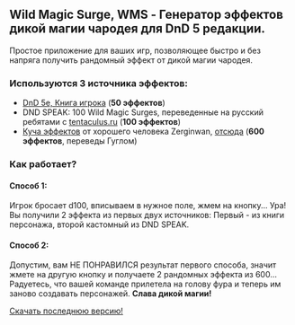 ## Wild Magic Surge, WMS - Генератор эффектов дикой магии чародея для DnD 5 редакции.

Простое приложение для ваших игр, позволяющее быстро и без напряга получить рандомный эффект от дикой магии чародея.

### Используются 3 источника эффектов:
- [DnD 5e, Книга игрока](https://dungeonsanddragons.ru/bookfull/5ed/5e%20Players%20Handbook%20-%20%D0%9A%D0%BD%D0%B8%D0%B3%D0%B0%20%D0%B8%D0%B3%D1%80%D0%BE%D0%BA%D0%B0%20RUS.pdf) (**50 эффектов**)
- DND SPEAK: 100 Wild Magic Surges, переведенные на русский ребятами с [tentaculus.ru](http://tentaculus.ru/archive/tables/100_wild_magic_effects.html) (**100 эффектов**)
- [Куча эффектов](https://cloud.mail.ru/public/xAn8/9Mxa12BwC) от хорошего человека Zerginwan, [отсюда](https://imaginaria.ru/p/delimsya-nashimi-lyubimymi-d10-d100-d1000-i-td-sluchaynyh-effektov.html) (**600 эффектов**, переведы Гуглом)

### Как работает?
#### Способ 1:
Игрок бросает d100, вписываем в нужное поле, жмем на кнопку... Ура! Вы получили 2 эффекта из первых двух источников: Первый - из книги персонажа, второй кастомный из DND SPEAK.
#### Способ 2:
Допустим, вам НЕ ПОНРАВИЛСЯ результат первого способа, значит жмете на другую кнопку и получаете 2 рандомных эффекта из 600... Радуетесь, что вашей команде прилетела на голову фура и теперь им заново создавать персонажей. **Слава дикой магии!**

[Скачать последнюю версию!](https://github.com/KaX8/WMS-Rus/releases/tag/Latest)

